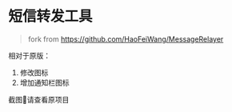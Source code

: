 # 短信转发工具

> fork from https://github.com/HaoFeiWang/MessageRelayer

相对于原版：
1. 修改图标
1. 增加通知栏图标

截图请查看原项目